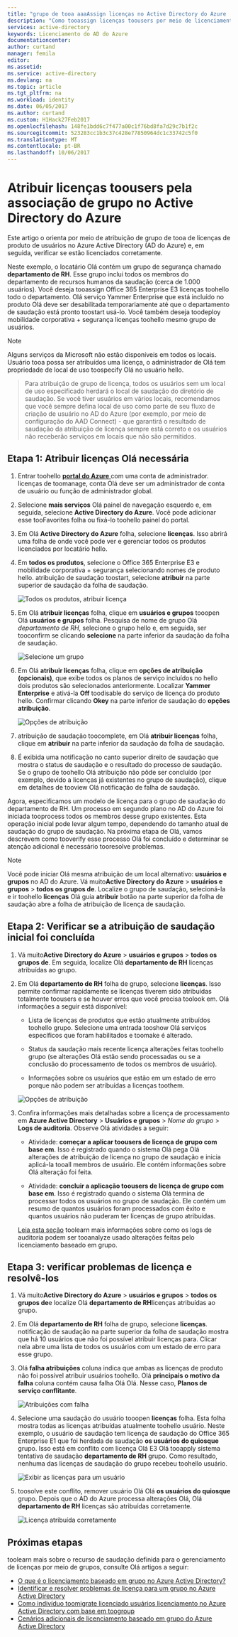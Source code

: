 ```yaml
---
title: "grupo de tooa aaaAssign licenças no Active Directory do Azure | Microsoft Docs"
description: "Como tooassign licenças toousers por meio de licenciamento de grupo do Active Directory do Azure"
services: active-directory
keywords: Licenciamento do AD do Azure
documentationcenter: 
author: curtand
manager: femila
editor: 
ms.assetid: 
ms.service: active-directory
ms.devlang: na
ms.topic: article
ms.tgt_pltfrm: na
ms.workload: identity
ms.date: 06/05/2017
ms.author: curtand
ms.custom: H1Hack27Feb2017
ms.openlocfilehash: 148fe1bdd6c7f477a00c1f76bd8fa7d29c7b1f2c
ms.sourcegitcommit: 523283cc1b3c37c428e77850964dc1c33742c5f0
ms.translationtype: MT
ms.contentlocale: pt-BR
ms.lasthandoff: 10/06/2017
---
```

# <a name="assign-licenses-toousers-by-group-membership-in-azure-active-directory"></a>Atribuir licenças toousers pela associação de grupo no Active Directory do Azure

Este artigo o orienta por meio de atribuição de grupo de tooa de licenças de produto de usuários no Azure Active Directory (AD do Azure) e, em seguida, verificar se estão licenciados corretamente.

Neste exemplo, o locatário Olá contém um grupo de segurança chamado **departamento de RH**. Esse grupo inclui todos os membros do departamento de recursos humanos da saudação (cerca de 1.000 usuários). Você deseja tooassign Office 365 Enterprise E3 licenças toohello todo o departamento. Olá serviço Yammer Enterprise que está incluído no produto Olá deve ser desabilitada temporariamente até que o departamento de saudação está pronto toostart usá-lo. Você também deseja toodeploy mobilidade corporativa + segurança licenças toohello mesmo grupo de usuários.

> [!NOTE]
> Alguns serviços da Microsoft não estão disponíveis em todos os locais. Usuário tooa possa ser atribuídos uma licença, o administrador de Olá tem propriedade de local de uso toospecify Olá no usuário hello.

> Para atribuição de grupo de licença, todos os usuários sem um local de uso especificado herdará o local de saudação do diretório de saudação. Se você tiver usuários em vários locais, recomendamos que você sempre defina local de uso como parte de seu fluxo de criação de usuário no AD do Azure (por exemplo, por meio de configuração do AAD Connect) - que garantirá o resultado de saudação da atribuição de licença sempre está correto e os usuários não receberão serviços em locais que não são permitidos.

## <a name="step-1-assign-hello-required-licenses"></a>Etapa 1: Atribuir licenças Olá necessária

1. Entrar toohello [ **portal do Azure** ](https://portal.azure.com) com uma conta de administrador. licenças de toomanage, conta Olá deve ser um administrador de conta de usuário ou função de administrador global.

2. Selecione **mais serviços** Olá painel de navegação esquerdo e, em seguida, selecione **Active Directory do Azure**. Você pode adicionar esse tooFavorites folha ou fixá-lo toohello painel do portal.

3. Em Olá **Active Directory do Azure** folha, selecione **licenças**. Isso abrirá uma folha de onde você pode ver e gerenciar todos os produtos licenciados por locatário hello.

4. Em **todos os produtos**, selecione o Office 365 Enterprise E3 e mobilidade corporativa + segurança selecionando nomes de produto hello. atribuição de saudação toostart, selecione **atribuir** na parte superior de saudação da folha de saudação.

   ![Todos os produtos, atribuir licença](media/active-directory-licensing-group-assignment-azure-portal/all-products-assign.png)

5. Em Olá **atribuir licenças** folha, clique em **usuários e grupos** tooopen Olá **usuários e grupos** folha. Pesquisa de nome de grupo Olá *departamento de RH*, selecione o grupo hello e, em seguida, ser tooconfirm se clicando **selecione** na parte inferior da saudação da folha de saudação.

   ![Selecione um grupo](media/active-directory-licensing-group-assignment-azure-portal/select-a-group.png)

6. Em Olá **atribuir licenças** folha, clique em **opções de atribuição (opcionais)**, que exibe todos os planos de serviço incluídos no hello dois produtos são selecionados anteriormente. Localizar **Yammer Enterprise** e ativá-la **Off** toodisable do serviço de licença do produto hello. Confirmar clicando **Okey** na parte inferior de saudação do **opções atribuição**.

   ![Opções de atribuição](media/active-directory-licensing-group-assignment-azure-portal/assignment-options.png)

7. atribuição de saudação toocomplete, em Olá **atribuir licenças** folha, clique em **atribuir** na parte inferior da saudação da folha de saudação.

8. É exibida uma notificação no canto superior direito de saudação que mostra o status de saudação e o resultado do processo de saudação. Se o grupo de toohello Olá atribuição não pôde ser concluído (por exemplo, devido a licenças já existentes no grupo de saudação), clique em detalhes de tooview Olá notificação de falha de saudação.

Agora, especificamos um modelo de licença para o grupo de saudação do departamento de RH. Um processo em segundo plano no AD do Azure foi iniciada tooprocess todos os membros desse grupo existentes. Esta operação inicial pode levar algum tempo, dependendo do tamanho atual de saudação do grupo de saudação. Na próxima etapa de Olá, vamos descrevem como tooverify esse processo Olá foi concluído e determinar se atenção adicional é necessário tooresolve problemas.

> [!NOTE]
> Você pode iniciar Olá mesma atribuição de um local alternativo: **usuários e grupos** no AD do Azure. Vá muito**Active Directory do Azure** > **usuários e grupos** > **todos os grupos de**. Localize o grupo de saudação, selecioná-la e ir toohello **licenças** Olá guia **atribuir** botão na parte superior da folha de saudação abre a folha de atribuição de licença de saudação.

## <a name="step-2-verify-that-hello-initial-assignment-has-finished"></a>Etapa 2: Verificar se a atribuição de saudação inicial foi concluída

1. Vá muito**Active Directory do Azure** > **usuários e grupos** > **todos os grupos de**. Em seguida, localize Olá **departamento de RH** licenças atribuídas ao grupo.

2. Em Olá **departamento de RH** folha de grupo, selecione **licenças**. Isso permite confirmar rapidamente se licenças tiverem sido atribuídas totalmente toousers e se houver erros que você precisa toolook em. Olá informações a seguir está disponível:

   - Lista de licenças de produtos que estão atualmente atribuídos toohello grupo. Selecione uma entrada tooshow Olá serviços específicos que foram habilitados e toomake é alterado.

   - Status da saudação mais recente licença alterações feitas toohello grupo (se alterações Olá estão sendo processadas ou se a conclusão do processamento de todos os membros de usuário).

   - Informações sobre os usuários que estão em um estado de erro porque não podem ser atribuídas a licenças toothem.

   ![Opções de atribuição](media/active-directory-licensing-group-assignment-azure-portal/assignment-errors.png)

3. Confira informações mais detalhadas sobre a licença de processamento em **Azure Active Directory** > **Usuários e grupos** > *Nome do grupo* > **Logs de auditoria**. Observe Olá atividades a seguir:

   - Atividade: **começar a aplicar toousers de licença de grupo com base em**. Isso é registrado quando o sistema Olá pega Olá alterações de atribuição de licença no grupo de saudação e inicia aplicá-la tooall membros de usuário. Ele contém informações sobre Olá alteração foi feita.

   - Atividade: **concluir a aplicação toousers de licença de grupo com base em**. Isso é registrado quando o sistema Olá termina de processar todos os usuários no grupo de saudação. Ele contém um resumo de quantos usuários foram processados com êxito e quantos usuários não puderam ter licenças de grupo atribuídas.

   [Leia esta seção](./active-directory-licensing-group-advanced.md#use-audit-logs-to-monitor-group-based-licensing-activity) toolearn mais informações sobre como os logs de auditoria podem ser tooanalyze usado alterações feitas pelo licenciamento baseado em grupo.

## <a name="step-3-check-for-license-problems-and-resolve-them"></a>Etapa 3: verificar problemas de licença e resolvê-los

1. Vá muito**Active Directory do Azure** > **usuários e grupos** > **todos os grupos de**e localize Olá **departamento de RH**licenças atribuídas ao grupo.
2. Em Olá **departamento de RH** folha de grupo, selecione **licenças**. notificação de saudação na parte superior da folha de saudação mostra que há 10 usuários que não foi possível atribuir licenças para. Clicar nela abre uma lista de todos os usuários com um estado de erro para esse grupo.
3. Olá **falha atribuições** coluna indica que ambas as licenças de produto não foi possível atribuir usuários toohello. Olá **principais o motivo da falha** coluna contém causa falha Olá Olá. Nesse caso, **Planos de serviço conflitante**.

   ![Atribuições com falha](media/active-directory-licensing-group-assignment-azure-portal/failed-assignments.png)

4. Selecione uma saudação do usuário tooopen **licenças** folha. Esta folha mostra todas as licenças atribuídas atualmente toohello usuário. Neste exemplo, o usuário de saudação tem licença de saudação do Office 365 Enterprise E1 que foi herdada de saudação **os usuários do quiosque** grupo. Isso está em conflito com licença Olá E3 Olá tooapply sistema tentativa de saudação **departamento de RH** grupo. Como resultado, nenhuma das licenças de saudação do grupo recebeu toohello usuário.

   ![Exibir as licenças para um usuário](media/active-directory-licensing-group-assignment-azure-portal/user-license-view.png)

5. toosolve este conflito, remover usuário Olá Olá **os usuários do quiosque** grupo. Depois que o AD do Azure processa alterações Olá, Olá **departamento de RH** licenças são atribuídas corretamente.

   ![Licença atribuída corretamente](media/active-directory-licensing-group-assignment-azure-portal/license-correctly-assigned.png)

## <a name="next-steps"></a>Próximas etapas

toolearn mais sobre o recurso de saudação definida para o gerenciamento de licenças por meio de grupos, consulte Olá artigos a seguir:

* [O que é o licenciamento baseado em grupo no Azure Active Directory?](active-directory-licensing-whatis-azure-portal.md)
* [Identificar e resolver problemas de licença para um grupo no Azure Active Directory](active-directory-licensing-group-problem-resolution-azure-portal.md)
* [Como indivíduo toomigrate licenciado usuários licenciamento no Azure Active Directory com base em toogroup](active-directory-licensing-group-migration-azure-portal.md)
* [Cenários adicionais de licenciamento baseado em grupo do Azure Active Directory](active-directory-licensing-group-advanced.md)
